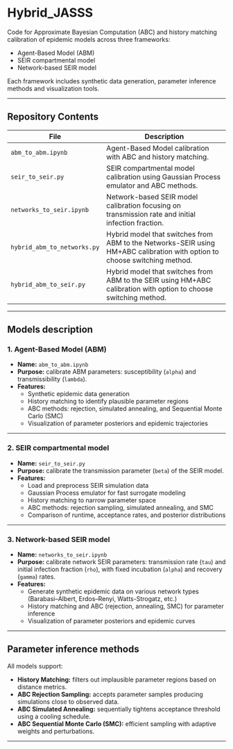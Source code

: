 # Hybrid_JASSS

Code for Approximate Bayesian Computation (ABC) and history matching calibration of epidemic models across three frameworks:

- Agent-Based Model (ABM)
- SEIR compartmental model
- Network-based SEIR model

Each framework includes synthetic data generation, parameter inference methods and visualization tools.

---

## Repository Contents

| File        | Description                                                  |
|-------------------------|--------------------------------------------------------------|
| `abm_to_abm.ipynb`       | Agent-Based Model calibration with ABC and history matching. |
| `seir_to_seir.py`        | SEIR compartmental model calibration using Gaussian Process emulator and ABC methods. |
| `networks_to_seir.ipynb` | Network-based SEIR model calibration focusing on transmission rate and initial infection fraction. |
| `hybrid_abm_to_networks.py` | Hybrid model that switches from ABM to the Networks-SEIR using HM+ABC calibration with option to choose switching method. |
| `hybrid_abm_to_seir.py` | Hybrid model that switches from ABM to the SEIR using HM+ABC calibration with option to choose switching method. |

---

## Models description

### 1. Agent-Based Model (ABM)

- **Name:** `abm_to_abm.ipynb`
- **Purpose:** calibrate ABM parameters: susceptibility (`alpha`) and transmissibility (`lambda`).
- **Features:**
  - Synthetic epidemic data generation
  - History matching to identify plausible parameter regions
  - ABC methods: rejection, simulated annealing, and Sequential Monte Carlo (SMC)
  - Visualization of parameter posteriors and epidemic trajectories

---

### 2. SEIR compartmental model

- **Name:** `seir_to_seir.py`
- **Purpose:** calibrate the transmission parameter (`beta`) of the SEIR model.
- **Features:**
  - Load and preprocess SEIR simulation data
  - Gaussian Process emulator for fast surrogate modeling
  - History matching to narrow parameter space
  - ABC methods: rejection sampling, simulated annealing, and SMC
  - Comparison of runtime, acceptance rates, and posterior distributions

---

### 3. Network-based SEIR model

- **Name:** `networks_to_seir.ipynb`
- **Purpose:** calibrate network SEIR parameters: transmission rate (`tau`) and initial infection fraction (`rho`), with fixed incubation (`alpha`) and recovery (`gamma`) rates.
- **Features:**
  - Generate synthetic epidemic data on various network types (Barabasi–Albert, Erdos–Renyi, Watts-Strogatz, etc.)
  - History matching and ABC (rejection, annealing, SMC) for parameter inference
  - Visualization of parameter posteriors and epidemic curves

---

## Parameter inference methods

All models support:

- **History Matching:** filters out implausible parameter regions based on distance metrics.
- **ABC Rejection Sampling:** accepts parameter samples producing simulations close to observed data.
- **ABC Simulated Annealing:** sequentially tightens acceptance threshold using a cooling schedule.
- **ABC Sequential Monte Carlo (SMC):** efficient sampling with adaptive weights and perturbations.

---
